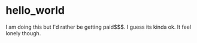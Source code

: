 # hello_world

I am doing this but I'd rather be getting paid$$$. I guess its kinda ok. It feel lonely though.

